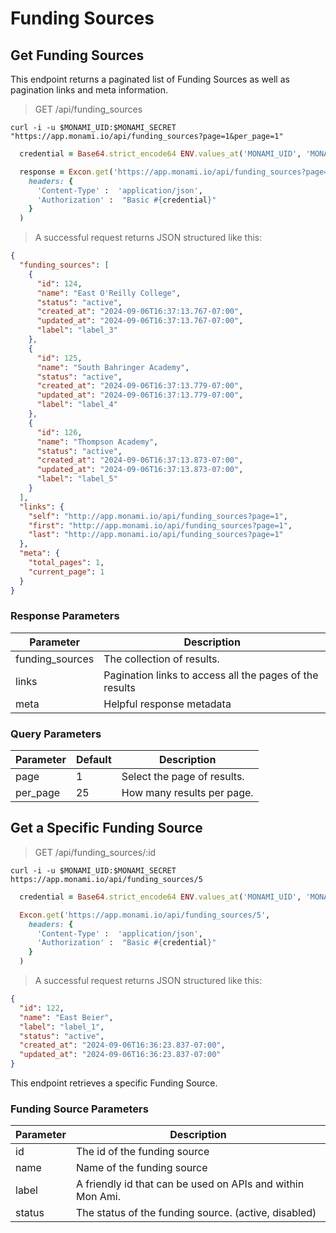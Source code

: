 # Funding Sources

## Get Funding Sources

This endpoint returns a paginated list of Funding Sources as well as pagination links and meta information.

> GET /api/funding_sources

```shell
curl -i -u $MONAMI_UID:$MONAMI_SECRET "https://app.monami.io/api/funding_sources?page=1&per_page=1"
```

```ruby
  credential = Base64.strict_encode64 ENV.values_at('MONAMI_UID', 'MONAMI_SECRET').join(':')

  response = Excon.get('https://app.monami.io/api/funding_sources?page=1&per_page=1',
    headers: {
      'Content-Type' :  'application/json',
      'Authorization' :  "Basic #{credential}"
    }
  )
```

> A successful request returns JSON structured like this:

```json
{
  "funding_sources": [
    {
      "id": 124,
      "name": "East O'Reilly College",
      "status": "active",
      "created_at": "2024-09-06T16:37:13.767-07:00",
      "updated_at": "2024-09-06T16:37:13.767-07:00",
      "label": "label_3"
    },
    {
      "id": 125,
      "name": "South Bahringer Academy",
      "status": "active",
      "created_at": "2024-09-06T16:37:13.779-07:00",
      "updated_at": "2024-09-06T16:37:13.779-07:00",
      "label": "label_4"
    },
    {
      "id": 126,
      "name": "Thompson Academy",
      "status": "active",
      "created_at": "2024-09-06T16:37:13.873-07:00",
      "updated_at": "2024-09-06T16:37:13.873-07:00",
      "label": "label_5"
    }
  ],
  "links": {
    "self": "http://app.monami.io/api/funding_sources?page=1",
    "first": "http://app.monami.io/api/funding_sources?page=1",
    "last": "http://app.monami.io/api/funding_sources?page=1"
  },
  "meta": {
    "total_pages": 1,
    "current_page": 1
  }
}
```

### Response Parameters

| Parameter       | Description                                             |
| --------------- | ------------------------------------------------------- |
| funding_sources | The collection of results.                              |
| links           | Pagination links to access all the pages of the results |
| meta            | Helpful response metadata                               |

### Query Parameters

| Parameter | Default | Description                 |
| --------- | ------- | --------------------------- |
| page      | 1       | Select the page of results. |
| per_page  | 25      | How many results per page.  |

<!-- <aside class="success">
Remember — the info!
</aside> -->

## Get a Specific Funding Source

> GET /api/funding_sources/:id

```shell
curl -i -u $MONAMI_UID:$MONAMI_SECRET https://app.monami.io/api/funding_sources/5
```

```ruby
  credential = Base64.strict_encode64 ENV.values_at('MONAMI_UID', 'MONAMI_SECRET').join(':')

  Excon.get('https://app.monami.io/api/funding_sources/5',
    headers: {
      'Content-Type' :  'application/json',
      'Authorization' :  "Basic #{credential}"
    }
  )
```

> A successful request returns JSON structured like this:

```json
{
  "id": 122,
  "name": "East Beier",
  "label": "label_1",
  "status": "active",
  "created_at": "2024-09-06T16:36:23.837-07:00",
  "updated_at": "2024-09-06T16:36:23.837-07:00"
}
```

This endpoint retrieves a specific Funding Source.

<!-- <aside class="warning">Inside HTML code blocks like this one, you can't use Markdown, so use <code>&lt;code&gt;</code> blocks to denote code.</aside> -->

### Funding Source Parameters

| Parameter | Description                                                |
| --------- | ---------------------------------------------------------- |
| id        | The id of the funding source                               |
| name      | Name of the funding source                                 |
| label     | A friendly id that can be used on APIs and within Mon Ami. |
| status    | The status of the funding source. (active, disabled)       |
